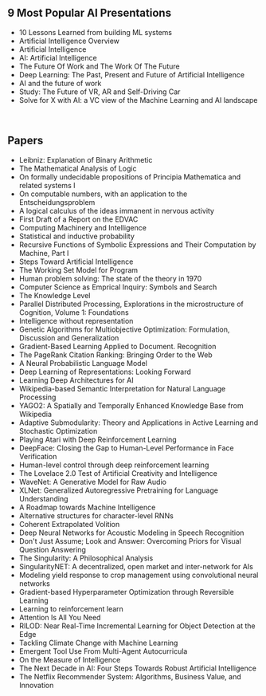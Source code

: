 <h2> 9 Most Popular AI Presentations </h2>

<ul>

 <li><a target="_blank" href="https://github.com/manjunath5496/10-Most-Popular-AI-Presentations/blob/master/aipr(1).pdf" style="text-decoration:none;">10 Lessons Learned from
building ML systems</a></li>


 <li><a target="_blank" href="https://github.com/manjunath5496/10-Most-Popular-AI-Presentations/blob/master/aipr(2).pdf" style="text-decoration:none;">Artificial Intelligence
Overview</a></li>
 <li><a target="_blank" href="https://github.com/manjunath5496/10-Most-Popular-AI-Presentations/blob/master/aipr(4).pdf" style="text-decoration:none;">Artificial Intelligence</a></li>                              
<li><a target="_blank" href="https://github.com/manjunath5496/10-Most-Popular-AI-Presentations/blob/master/aipr(5).pdf" style="text-decoration:none;">AI: Artificial Intelligence</a></li>
<li><a target="_blank" href="https://github.com/manjunath5496/10-Most-Popular-AI-Presentations/blob/master/aipr(6).pdf" style="text-decoration:none;">The Future Of Work and The Work Of The Future</a></li>
 <li><a target="_blank" href="https://github.com/manjunath5496/10-Most-Popular-AI-Presentations/blob/master/aipr(7).pdf" style="text-decoration:none;">Deep Learning:
The Past, Present and Future of Artificial Intelligence</a></li>

 <li><a target="_blank" href="https://github.com/manjunath5496/10-Most-Popular-AI-Presentations/blob/master/aipr(8).pdf" style="text-decoration:none;"> AI and the future of work  </a></li>
   <li><a target="_blank" href="https://github.com/manjunath5496/10-Most-Popular-AI-Presentations/blob/master/aipr(9).pdf" style="text-decoration:none;">
 Study: The Future of VR, AR and Self-Driving Car </a></li>
  
   
 <li><a target="_blank" href="https://github.com/manjunath5496/10-Most-Popular-AI-Presentations/blob/master/aipr(10).pdf" style="text-decoration:none;">Solve for X with AI: a VC view of the Machine Learning and AI landscape </a></li>                              

 </ul>
</br>

<h2> Papers </h2>

<ul>

 <li><a target="_blank" href="https://github.com/manjunath5496/9-Most-Popular-AI-Presentations/blob/master/yy(1).pdf" style="text-decoration:none;">Leibniz: Explanation of Binary Arithmetic</a></li>


 <li><a target="_blank" href="https://github.com/manjunath5496/9-Most-Popular-AI-Presentations/blob/master/yy(2).pdf" style="text-decoration:none;">The Mathematical Analysis of Logic </a></li>

<li><a target="_blank" href="https://github.com/manjunath5496/9-Most-Popular-AI-Presentations/blob/master/yy(3).pdf" style="text-decoration:none;">On formally undecidable propositions of Principia Mathematica and related systems I</a></li>
 <li><a target="_blank" href="https://github.com/manjunath5496/9-Most-Popular-AI-Presentations/blob/master/yy(4).pdf" style="text-decoration:none;">On computable numbers, with an application to the Entscheidungsproblem</a></li>                              
<li><a target="_blank" href="https://github.com/manjunath5496/9-Most-Popular-AI-Presentations/blob/master/yy(5).pdf" style="text-decoration:none;">A logical calculus of the ideas immanent in nervous activity</a></li>
<li><a target="_blank" href="https://github.com/manjunath5496/9-Most-Popular-AI-Presentations/blob/master/yy(6).pdf" style="text-decoration:none;">First Draft of a Report on the EDVAC</a></li>
 <li><a target="_blank" href="https://github.com/manjunath5496/9-Most-Popular-AI-Presentations/blob/master/yy(7).pdf" style="text-decoration:none;">Computing Machinery and Intelligence</a></li>

 <li><a target="_blank" href="https://github.com/manjunath5496/9-Most-Popular-AI-Presentations/blob/master/yy(8).pdf" style="text-decoration:none;"> Statistical and inductive probability</a></li>
   <li><a target="_blank" href="https://github.com/manjunath5496/9-Most-Popular-AI-Presentations/blob/master/yy(9).pdf" style="text-decoration:none;">
Recursive Functions of Symbolic Expressions and Their Computation by Machine, Part I </a></li>
  
   
 <li><a target="_blank" href="https://github.com/manjunath5496/9-Most-Popular-AI-Presentations/blob/master/yy(10).pdf" style="text-decoration:none;">Steps Toward Artificial Intelligence </a></li>                              
<li><a target="_blank" href="https://github.com/manjunath5496/9-Most-Popular-AI-Presentations/blob/master/yy(11).pdf" style="text-decoration:none;">The Working Set Model for Program</a></li>
<li><a target="_blank" href="https://github.com/manjunath5496/9-Most-Popular-AI-Presentations/blob/master/yy(12).pdf" style="text-decoration:none;">
Human problem solving: The state of the theory in 1970</a></li>
<li><a target="_blank" href="https://github.com/manjunath5496/9-Most-Popular-AI-Presentations/blob/master/yy(13).pdf" style="text-decoration:none;">Computer Science as Emprical Inquiry: Symbols and Search</a></li>

<li><a target="_blank" href="https://github.com/manjunath5496/9-Most-Popular-AI-Presentations/blob/master/yy(14).pdf" style="text-decoration:none;">The Knowledge Level</a></li>
                              
<li><a target="_blank" href="https://github.com/manjunath5496/9-Most-Popular-AI-Presentations/blob/master/yy(15).pdf" style="text-decoration:none;">Parallel Distributed Processing, Explorations in the microstructure of Cognition, Volume 1: Foundations</a></li>

<li><a target="_blank" href="https://github.com/manjunath5496/9-Most-Popular-AI-Presentations/blob/master/yy(16).pdf" style="text-decoration:none;">Intelligence without representation</a></li>

  <li><a target="_blank" href="https://github.com/manjunath5496/9-Most-Popular-AI-Presentations/blob/master/yy(17).pdf" style="text-decoration:none;">Genetic Algorithms for Multiobjective Optimization: Formulation, Discussion and Generalization</a></li>   
  
<li><a target="_blank" href="https://github.com/manjunath5496/9-Most-Popular-AI-Presentations/blob/master/yy(18).pdf" style="text-decoration:none;">Gradient-Based Learning Applied to Document. Recognition</a></li> 

  
<li><a target="_blank" href="https://github.com/manjunath5496/9-Most-Popular-AI-Presentations/blob/master/yy(19).pdf" style="text-decoration:none;">The PageRank Citation Ranking: Bringing Order to the Web</a></li> 

<li><a target="_blank" href="https://github.com/manjunath5496/9-Most-Popular-AI-Presentations/blob/master/yy(20).pdf" style="text-decoration:none;">A Neural Probabilistic Language Model</a></li>

<li><a target="_blank" href="https://github.com/manjunath5496/9-Most-Popular-AI-Presentations/blob/master/yy(21).pdf" style="text-decoration:none;">Deep Learning of Representations: Looking Forward</a></li>
<li><a target="_blank" href="https://github.com/manjunath5496/9-Most-Popular-AI-Presentations/blob/master/yy(22).pdf" style="text-decoration:none;">Learning Deep Architectures for AI</a></li> 
 <li><a target="_blank" href="https://github.com/manjunath5496/9-Most-Popular-AI-Presentations/blob/master/yy(23).pdf" style="text-decoration:none;">Wikipedia-based Semantic Interpretation for Natural Language Processing</a></li> 
 

   <li><a target="_blank" href="https://github.com/manjunath5496/9-Most-Popular-AI-Presentations/blob/master/yy(24).pdf" style="text-decoration:none;">YAGO2: A Spatially and
Temporally Enhanced Knowledge Base from Wikipedia</a></li>
 
   <li><a target="_blank" href="https://github.com/manjunath5496/9-Most-Popular-AI-Presentations/blob/master/yy(25).pdf" style="text-decoration:none;">Adaptive Submodularity: Theory and Applications in Active Learning and Stochastic Optimization</a></li>                              
 <li><a target="_blank" href="https://github.com/manjunath5496/9-Most-Popular-AI-Presentations/blob/master/yy(26).pdf" style="text-decoration:none;">Playing Atari with Deep Reinforcement Learning</a></li>
 <li><a target="_blank" href="https://github.com/manjunath5496/9-Most-Popular-AI-Presentations/blob/master/yy(27).pdf" style="text-decoration:none;">DeepFace: Closing the Gap to Human-Level Performance in Face Verification</a></li>
   
 
   <li><a target="_blank" href="https://github.com/manjunath5496/9-Most-Popular-AI-Presentations/blob/master/yy(28).pdf" style="text-decoration:none;">Human-level control through deep reinforcement learning</a></li>
 
   <li><a target="_blank" href="https://github.com/manjunath5496/9-Most-Popular-AI-Presentations/blob/master/yy(29).pdf" style="text-decoration:none;">The Lovelace 2.0 Test of Artificial Creativity and Intelligence</a></li>                              

  <li><a target="_blank" href="https://github.com/manjunath5496/9-Most-Popular-AI-Presentations/blob/master/yy(30).pdf" style="text-decoration:none;">WaveNet: A Generative Model for Raw Audio</a></li>
 
   <li><a target="_blank" href="https://github.com/manjunath5496/9-Most-Popular-AI-Presentations/blob/master/yy(31).pdf" style="text-decoration:none;">XLNet: Generalized Autoregressive Pretraining for Language Understanding</a></li> 
    <li><a target="_blank" href="https://github.com/manjunath5496/9-Most-Popular-AI-Presentations/blob/master/yy(32).pdf" style="text-decoration:none;">A Roadmap towards Machine Intelligence</a></li> 

   <li><a target="_blank" href="https://github.com/manjunath5496/9-Most-Popular-AI-Presentations/blob/master/yy(33).pdf" style="text-decoration:none;">
Alternative structures for character-level RNNs</a></li>                              

  <li><a target="_blank" href="https://github.com/manjunath5496/9-Most-Popular-AI-Presentations/blob/master/yy(34).pdf" style="text-decoration:none;">Coherent Extrapolated Volition</a></li> 
 
  <li><a target="_blank" href="https://github.com/manjunath5496/9-Most-Popular-AI-Presentations/blob/master/yy(35).pdf" style="text-decoration:none;">Deep Neural Networks for Acoustic Modeling in Speech Recognition</a></li> 

  <li><a target="_blank" href="https://github.com/manjunath5496/9-Most-Popular-AI-Presentations/blob/master/yy(36).pdf" style="text-decoration:none;">Don't Just Assume; Look and Answer: Overcoming Priors for Visual Question Answering</a></li> 
 
<li><a target="_blank" href="https://github.com/manjunath5496/9-Most-Popular-AI-Presentations/blob/master/yy(37).pdf" style="text-decoration:none;">The Singularity: A Philosophical Analysis</a></li>
 <li><a target="_blank" href="https://github.com/manjunath5496/9-Most-Popular-AI-Presentations/blob/master/yy(38).pdf" style="text-decoration:none;">SingularityNET:
A decentralized, open market and inter-network for AIs</a></li>


<li><a target="_blank" href="https://github.com/manjunath5496/9-Most-Popular-AI-Presentations/blob/master/yy(39).pdf" style="text-decoration:none;">Modeling yield response to crop management using convolutional neural networks</a></li>
 <li><a target="_blank" href="https://github.com/manjunath5496/9-Most-Popular-AI-Presentations/blob/master/yy(40).pdf" style="text-decoration:none;">Gradient-based Hyperparameter Optimization through Reversible Learning</a></li>                              
<li><a target="_blank" href="https://github.com/manjunath5496/9-Most-Popular-AI-Presentations/blob/master/yy(41).pdf" style="text-decoration:none;">Learning to reinforcement learn</a></li>
<li><a target="_blank" href="https://github.com/manjunath5496/9-Most-Popular-AI-Presentations/blob/master/yy(42).pdf" style="text-decoration:none;">Attention Is All You Need</a></li>
 
  <li><a target="_blank" href="https://github.com/manjunath5496/9-Most-Popular-AI-Presentations/blob/master/yy(43).pdf" style="text-decoration:none;">RILOD: Near Real-Time Incremental Learning for Object Detection at the Edge</a></li>
 <li><a target="_blank" href="https://github.com/manjunath5496/9-Most-Popular-AI-Presentations/blob/master/yy(44).pdf" style="text-decoration:none;">Tackling Climate Change with Machine Learning</a></li>
   <li><a target="_blank" href="https://github.com/manjunath5496/9-Most-Popular-AI-Presentations/blob/master/yy(45).pdf" style="text-decoration:none;">Emergent Tool Use From Multi-Agent Autocurricula</a></li>  
   
<li><a target="_blank" href="https://github.com/manjunath5496/9-Most-Popular-AI-Presentations/blob/master/yy(46).pdf" style="text-decoration:none;">On the Measure of Intelligence</a></li> 
                             
<li><a target="_blank" href="https://github.com/manjunath5496/9-Most-Popular-AI-Presentations/blob/master/yy(47).pdf" style="text-decoration:none;">The
Next Decade in AI: Four Steps Towards Robust Artificial Intelligence</a></li>
<li><a target="_blank" href="https://github.com/manjunath5496/9-Most-Popular-AI-Presentations/blob/master/yy(48).pdf" style="text-decoration:none;">The Netflix Recommender System: Algorithms, Business Value, and Innovation</a></li>







</ul>
 
 
